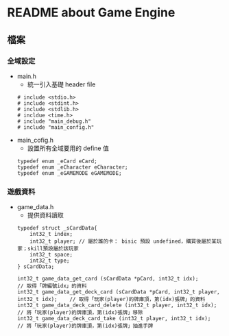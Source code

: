 # README about Game Engine

## 檔案

### 全域設定
- main.h
    - 統一引入基礎 header file
    ```
    # include <stdio.h>
    # include <stdint.h>
    # include <stdlib.h>
    # incldue <time.h>
    # include "main_debug.h"
    # include "main_config.h"
    ```
- main_cofig.h
    - 設置所有全域要用的 define 值
    ```
    typedef enum _eCard eCard;
    typedef enum _eCharacter eCharacter;
    typedef enum _eGAMEMODE eGAMEMODE;
    ```

### 遊戲資料
- game_data.h
    - 提供資料讀取
    ```
    typedef struct _sCardData{
        int32_t index;
        int32_t player; // 屬於誰的卡： bisic 預設 undefined，購買後屬於某玩家；skill預設屬於該玩家
        int32_t space;
        int32_t type;
    } sCardData;

    int32_t game_data_get_card (sCardData *pCard, int32_t idx);                         // 取得「牌編號idx」的資料
    int32_t game_data_get_deck_card (sCardData *pCard, int32_t player, int32_t idx);    // 取得「玩家(player)的牌庫頂，第(idx)張牌」的資料
    int32_t game_data_deck_card_delete (int32_t player, int32_t idx);                   // 將「玩家(player)的牌庫頂，第(idx)張牌」移除
    int32_t game_data_deck_card_take (int32_t player, int32_t idx);                     // 將「玩家(player)的牌庫頂，第(idx)張牌」抽進手牌
    ```